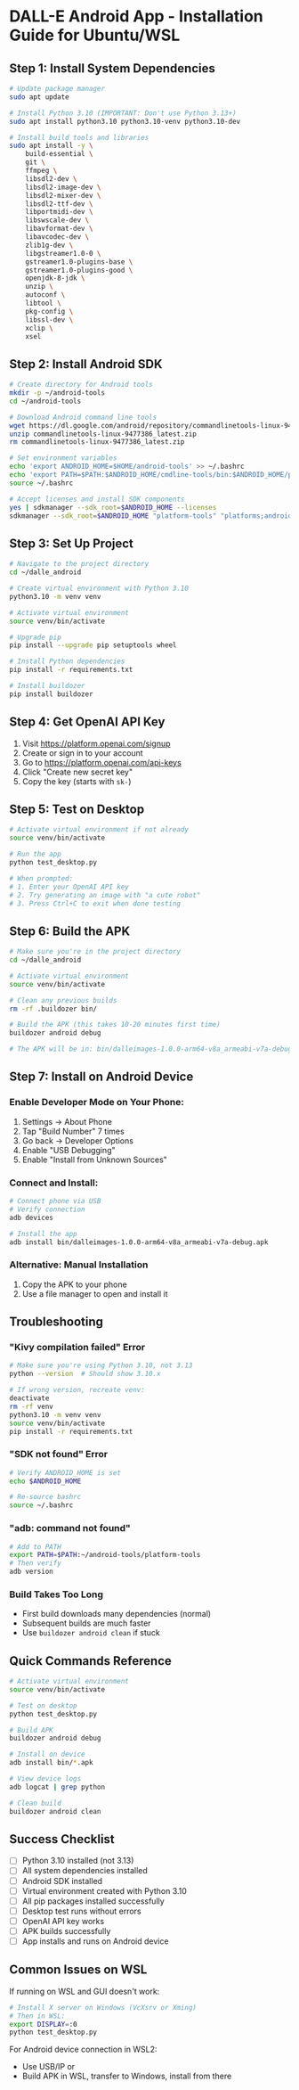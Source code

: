 # DALL-E Android App - Installation Guide for Ubuntu/WSL

## Step 1: Install System Dependencies

```bash
# Update package manager
sudo apt update

# Install Python 3.10 (IMPORTANT: Don't use Python 3.13+)
sudo apt install python3.10 python3.10-venv python3.10-dev

# Install build tools and libraries
sudo apt install -y \
    build-essential \
    git \
    ffmpeg \
    libsdl2-dev \
    libsdl2-image-dev \
    libsdl2-mixer-dev \
    libsdl2-ttf-dev \
    libportmidi-dev \
    libswscale-dev \
    libavformat-dev \
    libavcodec-dev \
    zlib1g-dev \
    libgstreamer1.0-0 \
    gstreamer1.0-plugins-base \
    gstreamer1.0-plugins-good \
    openjdk-8-jdk \
    unzip \
    autoconf \
    libtool \
    pkg-config \
    libssl-dev \
    xclip \
    xsel
```

## Step 2: Install Android SDK

```bash
# Create directory for Android tools
mkdir -p ~/android-tools
cd ~/android-tools

# Download Android command line tools
wget https://dl.google.com/android/repository/commandlinetools-linux-9477386_latest.zip
unzip commandlinetools-linux-9477386_latest.zip
rm commandlinetools-linux-9477386_latest.zip

# Set environment variables
echo 'export ANDROID_HOME=$HOME/android-tools' >> ~/.bashrc
echo 'export PATH=$PATH:$ANDROID_HOME/cmdline-tools/bin:$ANDROID_HOME/platform-tools' >> ~/.bashrc
source ~/.bashrc

# Accept licenses and install SDK components
yes | sdkmanager --sdk_root=$ANDROID_HOME --licenses
sdkmanager --sdk_root=$ANDROID_HOME "platform-tools" "platforms;android-33" "build-tools;33.0.0"
```

## Step 3: Set Up Project

```bash
# Navigate to the project directory
cd ~/dalle_android

# Create virtual environment with Python 3.10
python3.10 -m venv venv

# Activate virtual environment
source venv/bin/activate

# Upgrade pip
pip install --upgrade pip setuptools wheel

# Install Python dependencies
pip install -r requirements.txt

# Install buildozer
pip install buildozer
```

## Step 4: Get OpenAI API Key

1. Visit https://platform.openai.com/signup
2. Create or sign in to your account
3. Go to https://platform.openai.com/api-keys
4. Click "Create new secret key"
5. Copy the key (starts with `sk-`)

## Step 5: Test on Desktop

```bash
# Activate virtual environment if not already
source venv/bin/activate

# Run the app
python test_desktop.py

# When prompted:
# 1. Enter your OpenAI API key
# 2. Try generating an image with "a cute robot"
# 3. Press Ctrl+C to exit when done testing
```

## Step 6: Build the APK

```bash
# Make sure you're in the project directory
cd ~/dalle_android

# Activate virtual environment
source venv/bin/activate

# Clean any previous builds
rm -rf .buildozer bin/

# Build the APK (this takes 10-20 minutes first time)
buildozer android debug

# The APK will be in: bin/dalleimages-1.0.0-arm64-v8a_armeabi-v7a-debug.apk
```

## Step 7: Install on Android Device

### Enable Developer Mode on Your Phone:
1. Settings → About Phone
2. Tap "Build Number" 7 times
3. Go back → Developer Options
4. Enable "USB Debugging"
5. Enable "Install from Unknown Sources"

### Connect and Install:
```bash
# Connect phone via USB
# Verify connection
adb devices

# Install the app
adb install bin/dalleimages-1.0.0-arm64-v8a_armeabi-v7a-debug.apk
```

### Alternative: Manual Installation
1. Copy the APK to your phone
2. Use a file manager to open and install it

## Troubleshooting

### "Kivy compilation failed" Error
```bash
# Make sure you're using Python 3.10, not 3.13
python --version  # Should show 3.10.x

# If wrong version, recreate venv:
deactivate
rm -rf venv
python3.10 -m venv venv
source venv/bin/activate
pip install -r requirements.txt
```

### "SDK not found" Error
```bash
# Verify ANDROID_HOME is set
echo $ANDROID_HOME

# Re-source bashrc
source ~/.bashrc
```

### "adb: command not found"
```bash
# Add to PATH
export PATH=$PATH:~/android-tools/platform-tools
# Then verify
adb version
```

### Build Takes Too Long
- First build downloads many dependencies (normal)
- Subsequent builds are much faster
- Use `buildozer android clean` if stuck

## Quick Commands Reference

```bash
# Activate virtual environment
source venv/bin/activate

# Test on desktop
python test_desktop.py

# Build APK
buildozer android debug

# Install on device
adb install bin/*.apk

# View device logs
adb logcat | grep python

# Clean build
buildozer android clean
```

## Success Checklist
- [ ] Python 3.10 installed (not 3.13)
- [ ] All system dependencies installed
- [ ] Android SDK installed
- [ ] Virtual environment created with Python 3.10
- [ ] All pip packages installed successfully
- [ ] Desktop test runs without errors
- [ ] OpenAI API key works
- [ ] APK builds successfully
- [ ] App installs and runs on Android device

## Common Issues on WSL

If running on WSL and GUI doesn't work:
```bash
# Install X server on Windows (VcXsrv or Xming)
# Then in WSL:
export DISPLAY=:0
python test_desktop.py
```

For Android device connection in WSL2:
- Use USB/IP or
- Build APK in WSL, transfer to Windows, install from there